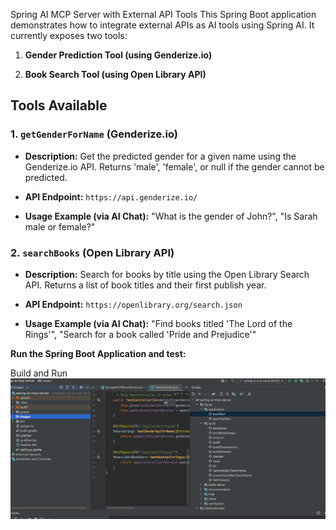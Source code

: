 Spring AI MCP Server with External API Tools
This Spring Boot application demonstrates how to integrate external APIs as AI tools using Spring AI. It currently exposes two tools:

1. **Gender Prediction Tool (using Genderize.io)**

2. **Book Search Tool (using Open Library API)**


## Tools Available

### 1. `getGenderForName` (Genderize.io)

* **Description:** Get the predicted gender for a given name using the Genderize.io API. Returns 'male', 'female', or null if the gender cannot be predicted.

* **API Endpoint:** `https://api.genderize.io/`

* **Usage Example (via AI Chat):** "What is the gender of John?", "Is Sarah male or female?"

### 2. `searchBooks` (Open Library API)

* **Description:** Search for books by title using the Open Library Search API. Returns a list of book titles and their first publish year.

* **API Endpoint:** `https://openlibrary.org/search.json`

* **Usage Example (via AI Chat):** "Find books titled 'The Lord of the Rings'", "Search for a book called 'Pride and Prejudice'"


**Run the Spring Boot Application and test:**

Build and Run
![](images/spring-mcp-server_build.jpeg)
